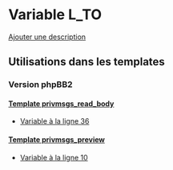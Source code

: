 # Variable L_TO
[Ajouter une description](https://fa-tvars.appspot.com/var/L_TO)

## Utilisations dans les templates

### Version phpBB2

#### [Template privmsgs_read_body](subsilver/privmsgs_read_body.md)
* [Variable &agrave; la ligne 36](../subsilver/privmsgs_read_body.tpl#L36)

#### [Template privmsgs_preview](subsilver/privmsgs_preview.md)
* [Variable &agrave; la ligne 10](../subsilver/privmsgs_preview.tpl#L10)